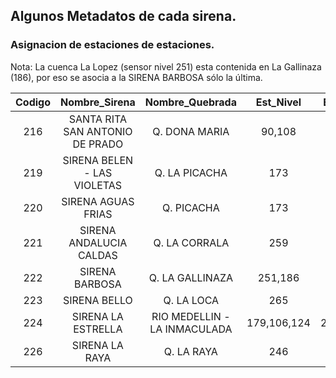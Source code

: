 ## Algunos Metadatos de cada sirena.

### Asignacion de estaciones de estaciones.

Nota: La cuenca La Lopez (sensor nivel 251) esta contenida en La Gallinaza (186), por eso se asocia a la SIRENA BARBOSA sólo la última.

|Codigo|Nombre_Sirena|Nombre_Quebrada|Est_Nivel|Est_PluvioAdentro|Est_PluvioAfuera|Est_MeteoAdentro|Est_MeteoAfuera|Est_N30m|Est_Tto|
|:----:|:-----------:|:-------------:|:-------:|:---------------:|:--------------:|:--------------:|:-------------:|:------:|:-----:|
|216|SANTA RITA SAN ANTONIO DE PRADO|Q. DONA MARIA|90,108|3,18,43||197|249|108||
|219|SIRENA BELEN - LAS VIOLETAS|Q. LA PICACHA|173|29|1,8||249|||
|220|SIRENA AGUAS FRIAS|Q. PICACHA|173|29|1,8,9||249|||
|221|SIRENA ANDALUCIA CALDAS|Q. LA CORRALA|259||33,253||105||||
|222|SIRENA BARBOSA|Q. LA GALLINAZA|251,186||234,30||82|||
|223|SIRENA BELLO|Q. LA LOCA|265||12,14,48,89|||||
|224|SIRENA LA ESTRELLA|RIO MEDELLIN - LA INMACULADA|179,106,124|267,61,261,33,253||105||179|179|
|226|SIRENA LA RAYA|Q. LA RAYA|246|261|61|253||105|||

